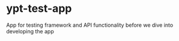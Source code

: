# ypt-test-app
App for testing framework and API functionality before we dive into developing the app
